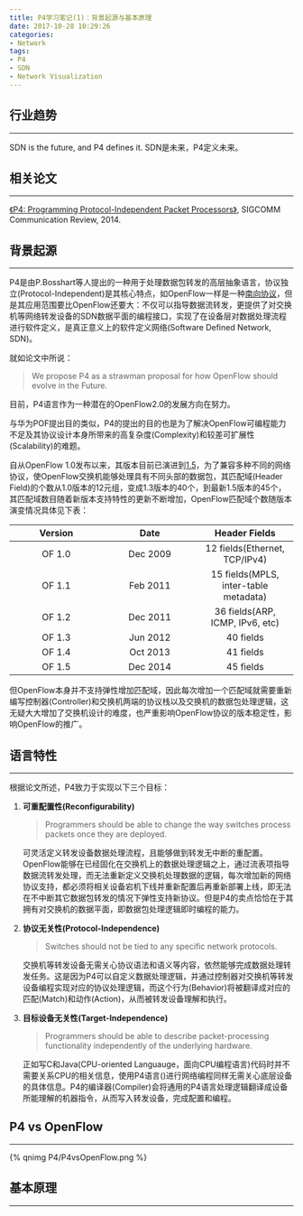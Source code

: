 ```yaml
---
title: P4学习笔记(1)：背景起源与基本原理
date: 2017-10-28 10:29:26
categories:
- Network
tags:
- P4
- SDN
- Network Visualization
---
```


## 行业趋势
---
SDN is the future, and P4 defines it. 
SDN是未来，P4定义未来。

<!--more-->

## 相关论文
---
[《P4: Programming Protocol-Independent Packet Processors》](https://arxiv.org/pdf/1312.1719.pdf), SIGCOMM Communication Review, 2014.

## 背景起源
---
P4是由P.Bosshart等人提出的一种用于处理数据包转发的高层抽象语言，协议独立(Protocol-Independent)是其核心特点，如OpenFlow一样是一种[南向协议](https://zhuanlan.zhihu.com/p/26743952)，但是其应用范围要比OpenFlow还要大：不仅可以指导数据流转发，更提供了对交换机等网络转发设备的SDN数据平面的编程接口，实现了在设备层对数据处理流程进行软件定义，是真正意义上的软件定义网络(Software Defined Network, SDN)。

就如论文中所说：

> We propose P4 as a strawman proposal for how OpenFlow should evolve in the Future.

目前，P4语言作为一种潜在的OpenFlow2.0的发展方向在努力。

与华为POF提出目的类似，P4的提出的目的也是为了解决OpenFlow可编程能力不足及其协议设计本身所带来的高复杂度(Complexity)和较差可扩展性(Scalability)的难题。

自从OpenFlow 1.0发布以来，其版本目前已演进到[1.5](https://www.opennetworking.org/wp-content/uploads/2014/10/openflow-switch-v1.5.1.pdf)，为了兼容多种不同的网络协议，使OpenFlow交换机能够处理具有不同头部的数据包，其匹配域(Header Field)的个数从1.0版本的12元组，变成1.3版本的40个，到最新1.5版本的45个，其匹配域数目随着新版本支持特性的更新不断增加，OpenFlow匹配域个数随版本演变情况具体见下表：

<style> 
  table th:nth-of-type(1) {
      width: 150px; 
  }
</style>

<style>
  table th:nth-of-type(2) {
      width: 150px;
}
</style>

| Version |   Date   |             Header Fields             |
| :----:  | :------: | :-----------------------------------: |
| OF 1.0  | Dec 2009 | 12 fields(Ethernet, TCP/IPv4)         |
| OF 1.1  | Feb 2011 | 15 fields(MPLS, inter-table metadata) |
| OF 1.2  | Dec 2011 | 36 fields(ARP, ICMP, IPv6, etc)       |
| OF 1.3  | Jun 2012 | 40 fields                             |
| OF 1.4  | Oct 2013 | 41 fields                             |
| OF 1.5  | Dec 2014 | 45 fields                             |

但OpenFlow本身并不支持弹性增加匹配域，因此每次增加一个匹配域就需要重新编写控制器(Controller)和交换机两端的协议栈以及交换机的数据包处理逻辑，这无疑大大增加了交换机设计的难度，也严重影响OpenFlow协议的版本稳定性，影响OpenFlow的推广。

## 语言特性 
---
根据论文所述，P4致力于实现以下三个目标：
1. **可重配置性(Reconfigurability)**
    
    > Programmers should be able to change the way switches process packets once they are deployed.

    可灵活定义转发设备数据处理流程，且能够做到转发无中断的重配置。OpenFlow能够在已经固化在交换机上的数据处理逻辑之上，通过流表项指导数据流转发处理，而无法重新定义交换机处理数据的逻辑，每次增加新的网络协议支持，都必须将相关设备宕机下线并重新配置后再重新部署上线，即无法在不中断其它数据包转发的情况下弹性支持新协议。但是P4的卖点恰恰在于其拥有对交换机的数据平面，即数据包处理逻辑即时编程的能力。

2. **协议无关性(Protocol-Independence)**

    > Switches should not be tied to any specific network protocols.

    交换机等转发设备无需关心协议语法和语义等内容，依然能够完成数据处理转发任务。这是因为P4可以自定义数据处理逻辑，并通过控制器对交换机等转发设备编程实现对应的协议处理逻辑，而这个行为(Behavior)将被翻译成对应的匹配(Match)和动作(Action)，从而被转发设备理解和执行。

3. **目标设备无关性(Target-Independence)**

    > Programmers should be able to describe packet-processing functionality independently of the underlying hardware.

    正如写C和Java(CPU-oriented Languauge，面向CPU编程语言)代码时并不需要关系CPU的相关信息，使用P4语言()进行网络编程同样无需关心底层设备的具体信息。P4的编译器(Compiler)会将通用的P4语言处理逻辑翻译成设备所能理解的机器指令，从而写入转发设备，完成配置和编程。

## P4 vs OpenFlow
---


{% qnimg P4/P4vsOpenFlow.png %}


## 基本原理
---

